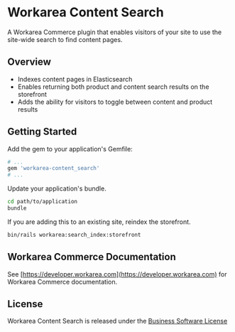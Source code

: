 Workarea Content Search
================================================================================

A Workarea Commerce plugin that enables visitors of your site to use the site-wide search to find content pages.

Overview
--------------------------------------------------------------------------------

* Indexes content pages in Elasticsearch
* Enables returning both product and content search results on the storefront
* Adds the ability for visitors to toggle between content and product results

Getting Started
--------------------------------------------------------------------------------

Add the gem to your application's Gemfile:

```ruby
# ...
gem 'workarea-content_search'
# ...
```

Update your application's bundle.

```bash
cd path/to/application
bundle
```

If you are adding this to an existing site, reindex the storefront.

```bash
bin/rails workarea:search_index:storefront
```

Workarea Commerce Documentation
--------------------------------------------------------------------------------

See [https://developer.workarea.com](https://developer.workarea.com) for Workarea Commerce documentation.

License
--------------------------------------------------------------------------------

Workarea Content Search is released under the [Business Software License](LICENSE)
